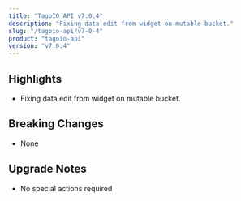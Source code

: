 ```yaml
---
title: "TagoIO API v7.0.4"
description: "Fixing data edit from widget on mutable bucket."
slug: "/tagoio-api/v7-0-4"
product: "tagoio-api"
version: "v7.0.4"
---
```


## Highlights

- Fixing data edit from widget on mutable bucket.

## Breaking Changes

- None

## Upgrade Notes

- No special actions required
